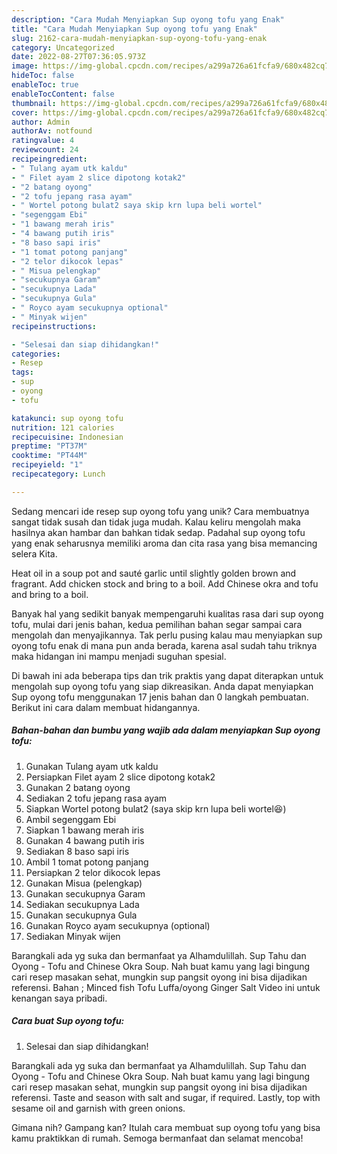 ```yaml
---
description: "Cara Mudah Menyiapkan Sup oyong tofu yang Enak"
title: "Cara Mudah Menyiapkan Sup oyong tofu yang Enak"
slug: 2162-cara-mudah-menyiapkan-sup-oyong-tofu-yang-enak
category: Uncategorized
date: 2022-08-27T07:36:05.973Z
image: https://img-global.cpcdn.com/recipes/a299a726a61fcfa9/680x482cq70/sup-oyong-tofu-foto-resep-utama.jpg
hideToc: false
enableToc: true
enableTocContent: false
thumbnail: https://img-global.cpcdn.com/recipes/a299a726a61fcfa9/680x482cq70/sup-oyong-tofu-foto-resep-utama.jpg
cover: https://img-global.cpcdn.com/recipes/a299a726a61fcfa9/680x482cq70/sup-oyong-tofu-foto-resep-utama.jpg
author: Admin
authorAv: notfound
ratingvalue: 4
reviewcount: 24
recipeingredient:
- " Tulang ayam utk kaldu"
- " Filet ayam 2 slice dipotong kotak2"
- "2 batang oyong"
- "2 tofu jepang rasa ayam"
- " Wortel potong bulat2 saya skip krn lupa beli wortel"
- "segenggam Ebi"
- "1 bawang merah iris"
- "4 bawang putih iris"
- "8 baso sapi iris"
- "1 tomat potong panjang"
- "2 telor dikocok lepas"
- " Misua pelengkap"
- "secukupnya Garam"
- "secukupnya Lada"
- "secukupnya Gula"
- " Royco ayam secukupnya optional"
- " Minyak wijen"
recipeinstructions:

- "Selesai dan siap dihidangkan!"
categories:
- Resep
tags:
- sup
- oyong
- tofu

katakunci: sup oyong tofu 
nutrition: 121 calories
recipecuisine: Indonesian
preptime: "PT37M"
cooktime: "PT44M"
recipeyield: "1"
recipecategory: Lunch

---
```





Sedang mencari ide resep sup oyong tofu yang unik? Cara membuatnya sangat tidak susah dan tidak juga mudah. Kalau keliru mengolah maka hasilnya akan hambar dan bahkan tidak sedap. Padahal sup oyong tofu yang enak seharusnya memiliki aroma dan cita rasa yang bisa memancing selera Kita.





Heat oil in a soup pot and sauté garlic until slightly golden brown and fragrant. Add chicken stock and bring to a boil. Add Chinese okra and tofu and bring to a boil.

Banyak hal yang sedikit banyak mempengaruhi kualitas rasa dari sup oyong tofu, mulai dari jenis bahan, kedua pemilihan bahan segar sampai cara mengolah dan menyajikannya. Tak perlu pusing kalau mau menyiapkan sup oyong tofu enak di mana pun anda berada, karena asal sudah tahu triknya maka hidangan ini mampu menjadi suguhan spesial.






Di bawah ini ada beberapa tips dan trik praktis yang dapat diterapkan untuk mengolah sup oyong tofu yang siap dikreasikan. Anda dapat menyiapkan Sup oyong tofu menggunakan 17 jenis bahan dan 0 langkah pembuatan. Berikut ini cara dalam membuat hidangannya.

<!--inarticleads1-->

##### Bahan-bahan dan bumbu yang wajib ada dalam menyiapkan Sup oyong tofu:

1. Gunakan  Tulang ayam utk kaldu
1. Persiapkan  Filet ayam 2 slice dipotong kotak2
1. Gunakan 2 batang oyong
1. Sediakan 2 tofu jepang rasa ayam
1. Siapkan  Wortel potong bulat2 (saya skip krn lupa beli wortel😆)
1. Ambil segenggam Ebi
1. Siapkan 1 bawang merah iris
1. Gunakan 4 bawang putih iris
1. Sediakan 8 baso sapi iris
1. Ambil 1 tomat potong panjang
1. Persiapkan 2 telor dikocok lepas
1. Gunakan  Misua (pelengkap)
1. Gunakan secukupnya Garam
1. Sediakan secukupnya Lada
1. Gunakan secukupnya Gula
1. Gunakan  Royco ayam secukupnya (optional)
1. Sediakan  Minyak wijen


Barangkali ada yg suka dan bermanfaat ya Alhamdulillah. Sup Tahu dan Oyong - Tofu and Chinese Okra Soup. Nah buat kamu yang lagi bingung cari resep masakan sehat, mungkin sup pangsit oyong ini bisa dijadikan referensi. Bahan ; Minced fish Tofu Luffa/oyong Ginger Salt Video ini untuk kenangan saya pribadi. 

<!--inarticleads2-->

##### Cara buat Sup oyong tofu:


1. Selesai dan siap dihidangkan!

Barangkali ada yg suka dan bermanfaat ya Alhamdulillah. Sup Tahu dan Oyong - Tofu and Chinese Okra Soup. Nah buat kamu yang lagi bingung cari resep masakan sehat, mungkin sup pangsit oyong ini bisa dijadikan referensi. Taste and season with salt and sugar, if required. Lastly, top with sesame oil and garnish with green onions. 

Gimana nih? Gampang kan? Itulah cara membuat sup oyong tofu yang bisa kamu praktikkan di rumah. Semoga bermanfaat dan selamat mencoba!
